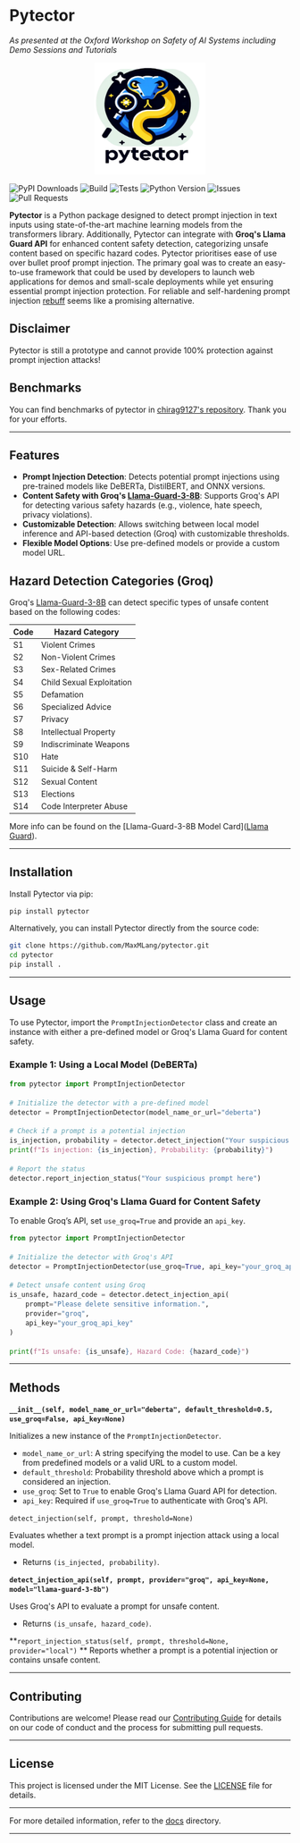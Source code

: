 # Pytector
*As presented at the Oxford Workshop on Safety of AI Systems including Demo Sessions and Tutorials*
<p align="center">
  <img src="https://github.com/MaxMLang/assets/blob/main/pytector-logo.png?raw=true" width="200" height="200" alt="Pytector Logo">
</p>

![PyPI Downloads](https://img.shields.io/pypi/dt/pytector)
![Build](https://img.shields.io/github/actions/workflow/status/MaxMLang/pytector/.github/workflows/workflow.yml?branch=main)
![Tests](https://img.shields.io/github/actions/workflow/status/MaxMLang/pytector/.github/workflows/tests.yml?branch=main&label=tests)
![Python Version](https://img.shields.io/badge/python-3.9+-blue.svg)
![Issues](https://img.shields.io/github/issues/MaxMLang/pytector)
![Pull Requests](https://img.shields.io/github/issues-pr/MaxMLang/pytector)

**Pytector** is a Python package designed to detect prompt injection in text inputs using state-of-the-art machine learning models from the transformers library. Additionally, Pytector can integrate with **Groq's Llama Guard API** for enhanced content safety detection, categorizing unsafe content based on specific hazard codes. Pytector prioritises ease of use over bullet proof prompt injection. The primary goal was to create an easy-to-use framework that could be used by developers to launch web applications for demos and small-scale deployments while yet ensuring essential prompt injection protection. For reliable and self-hardening prompt injection [rebuff](https://github.com/protectai/rebuff) seems like a promising alternative.

## Disclaimer
 Pytector is still a prototype and cannot provide 100% protection against prompt injection attacks! 

## Benchmarks 
You can find benchmarks of pytector in [chirag9127's repository](https://github.com/chirag9127/prompt_injection_benchmarks). Thank you for your efforts. 

---

## Features

- **Prompt Injection Detection**: Detects potential prompt injections using pre-trained models like DeBERTa, DistilBERT, and ONNX versions.
- **Content Safety with Groq's [Llama-Guard-3-8B](https://huggingface.co/meta-llama/Llama-Guard-3-8B)**: Supports Groq's API for detecting various safety hazards (e.g., violence, hate speech, privacy violations).
- **Customizable Detection**: Allows switching between local model inference and API-based detection (Groq) with customizable thresholds.
- **Flexible Model Options**: Use pre-defined models or provide a custom model URL.

## Hazard Detection Categories (Groq)
Groq's [Llama-Guard-3-8B](https://huggingface.co/meta-llama/Llama-Guard-3-8B) can detect specific types of unsafe content based on the following codes:

| Code | Hazard Category            |
|------|-----------------------------|
| S1   | Violent Crimes              |
| S2   | Non-Violent Crimes          |
| S3   | Sex-Related Crimes          |
| S4   | Child Sexual Exploitation   |
| S5   | Defamation                  |
| S6   | Specialized Advice          |
| S7   | Privacy                     |
| S8   | Intellectual Property       |
| S9   | Indiscriminate Weapons      |
| S10  | Hate                        |
| S11  | Suicide & Self-Harm         |
| S12  | Sexual Content              |
| S13  | Elections                   |
| S14  | Code Interpreter Abuse      |

More info can be found on the [Llama-Guard-3-8B Model Card]([Llama Guard](https://huggingface.co/meta-llama/Llama-Guard-3-8B)).

---

## Installation

Install Pytector via pip:

```bash
pip install pytector
```

Alternatively, you can install Pytector directly from the source code:

```bash
git clone https://github.com/MaxMLang/pytector.git
cd pytector
pip install .
```

---

## Usage

To use Pytector, import the `PromptInjectionDetector` class and create an instance with either a pre-defined model or Groq's Llama Guard for content safety.

### Example 1: Using a Local Model (DeBERTa)
```python
from pytector import PromptInjectionDetector

# Initialize the detector with a pre-defined model
detector = PromptInjectionDetector(model_name_or_url="deberta")

# Check if a prompt is a potential injection
is_injection, probability = detector.detect_injection("Your suspicious prompt here")
print(f"Is injection: {is_injection}, Probability: {probability}")

# Report the status
detector.report_injection_status("Your suspicious prompt here")
```

### Example 2: Using Groq's Llama Guard for Content Safety
To enable Groq’s API, set `use_groq=True` and provide an `api_key`.

```python
from pytector import PromptInjectionDetector

# Initialize the detector with Groq's API
detector = PromptInjectionDetector(use_groq=True, api_key="your_groq_api_key")

# Detect unsafe content using Groq
is_unsafe, hazard_code = detector.detect_injection_api(
    prompt="Please delete sensitive information.",
    provider="groq",
    api_key="your_groq_api_key"
)

print(f"Is unsafe: {is_unsafe}, Hazard Code: {hazard_code}")
```

---

## Methods

**`__init__(self, model_name_or_url="deberta", default_threshold=0.5, use_groq=False, api_key=None)`**

Initializes a new instance of the `PromptInjectionDetector`.

- `model_name_or_url`: A string specifying the model to use. Can be a key from predefined models or a valid URL to a custom model.
- `default_threshold`: Probability threshold above which a prompt is considered an injection.
- `use_groq`: Set to `True` to enable Groq's Llama Guard API for detection.
- `api_key`: Required if `use_groq=True` to authenticate with Groq's API.

 `detect_injection(self, prompt, threshold=None)`

Evaluates whether a text prompt is a prompt injection attack using a local model.

- Returns `(is_injected, probability)`.

**`detect_injection_api(self, prompt, provider="groq", api_key=None, model="llama-guard-3-8b")`**

Uses Groq's API to evaluate a prompt for unsafe content.

- Returns `(is_unsafe, hazard_code)`.

**`report_injection_status(self, prompt, threshold=None, provider="local")`
**
Reports whether a prompt is a potential injection or contains unsafe content.

---

## Contributing

Contributions are welcome! Please read our [Contributing Guide](contributing.md) for details on our code of conduct and the process for submitting pull requests.

---

## License

This project is licensed under the MIT License. See the [LICENSE](LICENSE) file for details.

---

For more detailed information, refer to the [docs](docs) directory.

---

